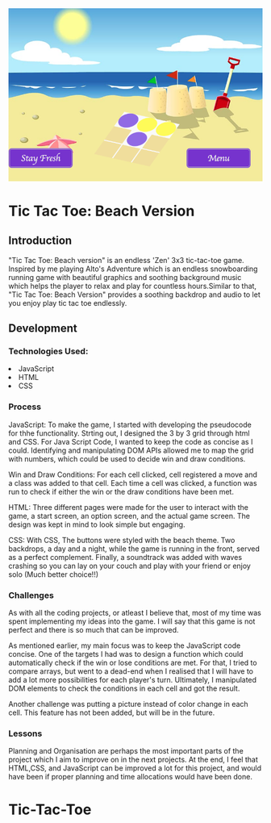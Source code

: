 <img src="SS.png" alt="Screen Shot">

<h1>Tic Tac Toe: Beach Version</h1>
<h2>Introduction</h2>
<p>"Tic Tac Toe: Beach version" is an endless 'Zen' 3x3 tic-tac-toe game. Inspired by me playing Alto's Adventure which is an endless snowboarding running game with beautiful graphics and soothing background music which helps the player to relax and play for countless hours.Similar to that, "Tic Tac Toe: Beach Version" provides a soothing backdrop and audio to let you enjoy play tic tac toe endlessly.</p>
<h2>Development</h2>
<p><h3>Technologies Used:</h3></p>
<li>JavaScript</li>
<li>HTML</li>
<li>CSS</li>
<h3>Process</h3>
<p>JavaScript: To make the game, I started with developing the pseudocode for thhe functionality. Strting out, I designed the 3 by 3 grid through html and CSS. For Java Script Code, I wanted to keep the code as concise as I could. Identifying and manipulating DOM APIs allowed me to map the grid with numbers, which could be used to decide win and draw conditions.</p>
<p>Win and Draw Conditions: For each cell clicked, cell registered a move and a class was added to that cell. Each time a cell was clicked, a function was run to check if either the win or the draw conditions have been met. </p>
<p>HTML: Three different pages were made for the user to interact with the game, a start screen, an option screen, and the actual game screen. The design was kept in mind to look simple but engaging.</p>
<p>CSS: With CSS, The buttons were styled with the beach theme. Two backdrops, a day and a night, while the game is running in the front, served as a perfect complement. Finally, a soundtrack was added with waves crashing so you can lay on your couch and play with your friend or enjoy solo (Much better choice!!)</p>
<h3>Challenges</h3>
<p>As with all the coding projects, or atleast I believe that, most of my time was spent implementing my ideas into the game. I will say that this game is not perfect and there is so much that can be improved.</p>
<p>As mentioned earlier, my main focus was to keep the JavaScript code concise. One of the targets I had was to design a function which could automatically check if the win or lose conditions are met. For that, I tried to compare arrays, but went to a dead-end when I realised that I will have to add a lot more possibilities for each player's turn. Ultimately, I manipulated DOM elements to check the conditions in each cell and got the result.</p>
<p>Another challenge was putting a picture instead of color change in each cell. This feature has not been added, but will be in the future.</p>
<h3>Lessons</h3>
<p>Planning and Organisation are perhaps the most important parts of the project which I aim to improve on in the next projects. At the end, I feel that HTML,CSS, and JavaScript can be improved a lot for this project, and would have been if proper planning and time allocations would have been done.</p>


# Tic-Tac-Toe
